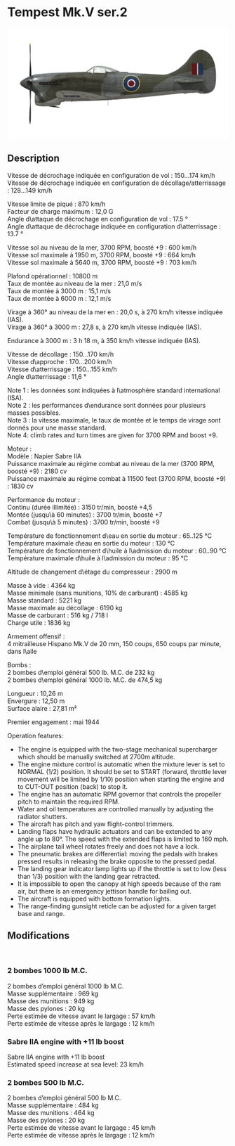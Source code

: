 # Tempest Mk.V ser.2  
  
![tempestmkvs2](../images/tempestmkvs2.png)  
  
## Description  
  
Vitesse de décrochage indiquée en configuration de vol : 150...174 km/h  
Vitesse de décrochage indiquée en configuration de décollage/atterrissage : 128...149 km/h  
  
Vitesse limite de piqué : 870 km/h  
Facteur de charge maximum : 12,0 G  
Angle d\attaque de décrochage en configuration de vol : 17.5 °  
Angle d\attaque de décrochage indiquée en configuration d\atterrissage : 13.7 °  
  
Vitesse sol au niveau de la mer, 3700 RPM, boosté +9 : 600 km/h  
Vitesse sol maximale à 1950 m, 3700 RPM, boosté +9 : 664 km/h  
Vitesse sol maximale à 5640 m, 3700 RPM, boosté +9 : 703 km/h  
  
Plafond opérationnel : 10800 m  
Taux de montée au niveau de la mer : 21,0 m/s  
Taux de montée à 3000 m : 15,1 m/s  
Taux de montée à 6000 m : 12,1 m/s  
  
Virage à 360° au niveau de la mer en : 20,0 s, à 270 km/h vitesse indiquée (IAS).  
Virage à 360° à 3000 m : 27,8 s, à 270 km/h vitesse indiquée (IAS).  
  
Endurance à 3000 m : 3 h 18 m, à 350 km/h vitesse indiquée (IAS).  
  
Vitesse de décollage : 150...170 km/h  
Vitesse d\approche : 170...200 km/h  
Vitesse d\atterrissage : 150...155 km/h  
Angle d\atterrissage : 11,6 °  
  
Note 1 : les données sont indiquées à l\atmosphère standard international (ISA).  
Note 2 : les performances d\endurance sont données pour plusieurs masses possibles.  
Note 3 : la vitesse maximale, le taux de montée et le temps de virage sont donnés pour une masse standard.  
Note 4: climb rates and turn times are given for 3700 RPM and boost +9.  
  
Moteur :  
Modèle : Napier Sabre IIA  
Puissance maximale au régime combat au niveau de la mer (3700 RPM, boosté +9) : 2180 cv  
Puissance maximale au régime combat à 11500 feet (3700 RPM, boosté +9) : 1830 cv  
  
Performance du moteur :  
Continu (durée illimitée) : 3150 tr/min, boosté +4,5  
Montée (jusqu\à 60 minutes) : 3700 tr/min, boosté +7  
Combat (jusqu\à 5 minutes) : 3700 tr/min, boosté +9  
  
Température de fonctionnement d\eau en sortie du moteur : 65..125 °C  
Température maximale d\eau en sortie du moteur : 130 °C  
Température de fonctionnement d\huile à l\admission du moteur : 60..90 °C  
Température maximale d\huile à l\admission du moteur : 95 °C  
  
Altitude de changement d\étage du compresseur : 2900 m  
  
Masse à vide : 4364 kg  
Masse minimale (sans munitions, 10% de carburant) : 4585 kg  
Masse standard : 5221 kg  
Masse maximale au décollage : 6190 kg  
Masse de carburant : 516 kg / 718 l  
Charge utile : 1836 kg  
  
Armement offensif :  
4 mitrailleuse Hispano Mk.V de 20 mm, 150 coups, 650 coups par minute, dans l\aile  
  
Bombs :  
2 bombes d\emploi général 500 lb. M.C. de 232 kg  
2 bombes d\emploi général 1000 lb. M.C. de 474,5 kg  
  
Longueur : 10,26 m  
Envergure : 12,50 m  
Surface alaire : 27,81 m²  
  
Premier engagement : mai 1944  
  
Operation features:  
- The engine is equipped with the two-stage mechanical supercharger which should be manually switched at 2700m altitude.  
- The engine mixture control is automatic when the mixture lever is set to NORMAL (1/2) position. It should be set to START (forward, throttle lever movement will be limited by 1/10) position when starting the engine and to CUT-OUT position (back) to stop it.  
- The engine has an automatic RPM governor that controls the propeller pitch to maintain the required RPM.   
- Water and oil temperatures are controlled manually by adjusting the radiator shutters.  
- The aircraft has pitch and yaw flight-control trimmers.  
- Landing flaps have hydraulic actuators and can be extended to any angle up to 80°. The speed with the extended flaps is limited to 160 mph.  
- The airplane tail wheel rotates freely and does not have a lock.  
- The pneumatic brakes are differential: moving the pedals with brakes pressed results in releasing the brake opposite to the pressed pedal.  
- The landing gear indicator lamp lights up if the throttle is set to low (less than 1/3) position with the landing gear retracted.  
- It is impossible to open the canopy at high speeds because of the ram air, but there is an emergency jettison handle for bailing out.  
- The aircraft is equipped with bottom formation lights.  
- The range-finding gunsight reticle can be adjusted for a given target base and range.  
  
## Modifications  
  ﻿
  
### 2 bombes 1000 lb M.C.  
  
2 bombes d’emploi général 1000 lb M.C.  
Masse supplémentaire : 969 kg  
Masse des munitions : 949 kg  
Masse des pylones : 20 kg  
Perte estimée de vitesse avant le largage : 57 km/h  
Perte estimée de vitesse après le largage : 12 km/h  ﻿
  
### Sabre IIA engine with +11 lb boost  
  
Sabre IIA engine with +11 lb boost  
Estimated speed increase at sea level: 23 km/h  ﻿
  
### 2 bombes 500 lb M.C.  
  
2 bombes d’emploi général 500 lb M.C.  
Masse supplémentaire : 484 kg  
Masse des munitions : 464 kg  
Masse des pylones : 20 kg  
Perte estimée de vitesse avant le largage : 45 km/h  
Perte estimée de vitesse après le largage : 12 km/h  